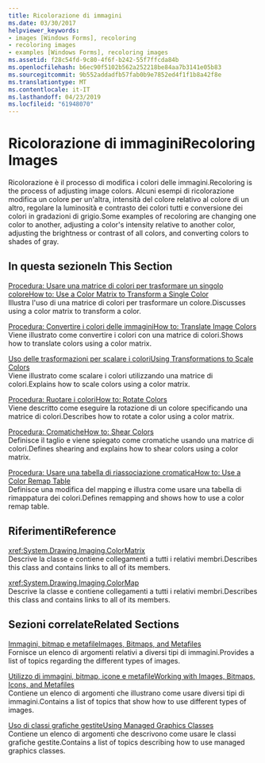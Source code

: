 ```yaml
---
title: Ricolorazione di immagini
ms.date: 03/30/2017
helpviewer_keywords:
- images [Windows Forms], recoloring
- recoloring images
- examples [Windows Forms], recoloring images
ms.assetid: f28c54fd-9c80-4f6f-b242-55f7ffcda84b
ms.openlocfilehash: b6ec90f5102b562a252218be84aa7b3141e05b83
ms.sourcegitcommit: 9b552addadfb57fab0b9e7852ed4f1f1b8a42f8e
ms.translationtype: MT
ms.contentlocale: it-IT
ms.lasthandoff: 04/23/2019
ms.locfileid: "61948070"
---
```

# <a name="recoloring-images"></a><span data-ttu-id="ce720-102">Ricolorazione di immagini</span><span class="sxs-lookup"><span data-stu-id="ce720-102">Recoloring Images</span></span>
<span data-ttu-id="ce720-103">Ricolorazione è il processo di modifica i colori delle immagini.</span><span class="sxs-lookup"><span data-stu-id="ce720-103">Recoloring is the process of adjusting image colors.</span></span> <span data-ttu-id="ce720-104">Alcuni esempi di ricolorazione modifica un colore per un'altra, intensità del colore relativo al colore di un altro, regolare la luminosità e contrasto dei colori tutti e conversione dei colori in gradazioni di grigio.</span><span class="sxs-lookup"><span data-stu-id="ce720-104">Some examples of recoloring are changing one color to another, adjusting a color's intensity relative to another color, adjusting the brightness or contrast of all colors, and converting colors to shades of gray.</span></span>  
  
## <a name="in-this-section"></a><span data-ttu-id="ce720-105">In questa sezione</span><span class="sxs-lookup"><span data-stu-id="ce720-105">In This Section</span></span>  
 [<span data-ttu-id="ce720-106">Procedura: Usare una matrice di colori per trasformare un singolo colore</span><span class="sxs-lookup"><span data-stu-id="ce720-106">How to: Use a Color Matrix to Transform a Single Color</span></span>](how-to-use-a-color-matrix-to-transform-a-single-color.md)  
 <span data-ttu-id="ce720-107">Illustra l'uso di una matrice di colori per trasformare un colore.</span><span class="sxs-lookup"><span data-stu-id="ce720-107">Discusses using a color matrix to transform a color.</span></span>  
  
 [<span data-ttu-id="ce720-108">Procedura: Convertire i colori delle immagini</span><span class="sxs-lookup"><span data-stu-id="ce720-108">How to: Translate Image Colors</span></span>](how-to-translate-image-colors.md)  
 <span data-ttu-id="ce720-109">Viene illustrato come convertire i colori con una matrice di colori.</span><span class="sxs-lookup"><span data-stu-id="ce720-109">Shows how to translate colors using a color matrix.</span></span>  
  
 [<span data-ttu-id="ce720-110">Uso delle trasformazioni per scalare i colori</span><span class="sxs-lookup"><span data-stu-id="ce720-110">Using Transformations to Scale Colors</span></span>](using-transformations-to-scale-colors.md)  
 <span data-ttu-id="ce720-111">Viene illustrato come scalare i colori utilizzando una matrice di colori.</span><span class="sxs-lookup"><span data-stu-id="ce720-111">Explains how to scale colors using a color matrix.</span></span>  
  
 [<span data-ttu-id="ce720-112">Procedura: Ruotare i colori</span><span class="sxs-lookup"><span data-stu-id="ce720-112">How to: Rotate Colors</span></span>](how-to-rotate-colors.md)  
 <span data-ttu-id="ce720-113">Viene descritto come eseguire la rotazione di un colore specificando una matrice di colori.</span><span class="sxs-lookup"><span data-stu-id="ce720-113">Describes how to rotate a color using a color matrix.</span></span>  
  
 [<span data-ttu-id="ce720-114">Procedura: Cromatiche</span><span class="sxs-lookup"><span data-stu-id="ce720-114">How to: Shear Colors</span></span>](how-to-shear-colors.md)  
 <span data-ttu-id="ce720-115">Definisce il taglio e viene spiegato come cromatiche usando una matrice di colori.</span><span class="sxs-lookup"><span data-stu-id="ce720-115">Defines shearing and explains how to shear colors using a color matrix.</span></span>  
  
 [<span data-ttu-id="ce720-116">Procedura: Usare una tabella di riassociazione cromatica</span><span class="sxs-lookup"><span data-stu-id="ce720-116">How to: Use a Color Remap Table</span></span>](how-to-use-a-color-remap-table.md)  
 <span data-ttu-id="ce720-117">Definisce una modifica del mapping e illustra come usare una tabella di rimappatura dei colori.</span><span class="sxs-lookup"><span data-stu-id="ce720-117">Defines remapping and shows how to use a color remap table.</span></span>  
  
## <a name="reference"></a><span data-ttu-id="ce720-118">Riferimenti</span><span class="sxs-lookup"><span data-stu-id="ce720-118">Reference</span></span>  
 <xref:System.Drawing.Imaging.ColorMatrix>  
 <span data-ttu-id="ce720-119">Descrive la classe e contiene collegamenti a tutti i relativi membri.</span><span class="sxs-lookup"><span data-stu-id="ce720-119">Describes this class and contains links to all of its members.</span></span>  
  
 <xref:System.Drawing.Imaging.ColorMap>  
 <span data-ttu-id="ce720-120">Descrive la classe e contiene collegamenti a tutti i relativi membri.</span><span class="sxs-lookup"><span data-stu-id="ce720-120">Describes this class and contains links to all of its members.</span></span>  
  
## <a name="related-sections"></a><span data-ttu-id="ce720-121">Sezioni correlate</span><span class="sxs-lookup"><span data-stu-id="ce720-121">Related Sections</span></span>  
 [<span data-ttu-id="ce720-122">Immagini, bitmap e metafile</span><span class="sxs-lookup"><span data-stu-id="ce720-122">Images, Bitmaps, and Metafiles</span></span>](images-bitmaps-and-metafiles.md)  
 <span data-ttu-id="ce720-123">Fornisce un elenco di argomenti relativi a diversi tipi di immagini.</span><span class="sxs-lookup"><span data-stu-id="ce720-123">Provides a list of topics regarding the different types of images.</span></span>  
  
 [<span data-ttu-id="ce720-124">Utilizzo di immagini, bitmap, icone e metafile</span><span class="sxs-lookup"><span data-stu-id="ce720-124">Working with Images, Bitmaps, Icons, and Metafiles</span></span>](working-with-images-bitmaps-icons-and-metafiles.md)  
 <span data-ttu-id="ce720-125">Contiene un elenco di argomenti che illustrano come usare diversi tipi di immagini.</span><span class="sxs-lookup"><span data-stu-id="ce720-125">Contains a list of topics that show how to use different types of images.</span></span>  
  
 [<span data-ttu-id="ce720-126">Uso di classi grafiche gestite</span><span class="sxs-lookup"><span data-stu-id="ce720-126">Using Managed Graphics Classes</span></span>](using-managed-graphics-classes.md)  
 <span data-ttu-id="ce720-127">Contiene un elenco di argomenti che descrivono come usare le classi grafiche gestite.</span><span class="sxs-lookup"><span data-stu-id="ce720-127">Contains a list of topics describing how to use managed graphics classes.</span></span>
